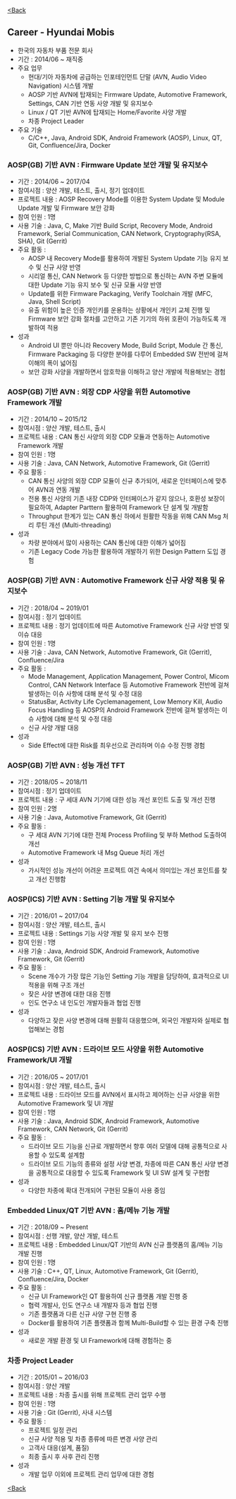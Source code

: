 [<Back](./../index)

## Career - Hyundai Mobis ##

- 한국의 자동차 부품 전문 회사
- 기간 : 2014/06 ~ 재직중
- 주요 업무
    + 현대/기아 자동차에 공급하는 인포테인먼트 단말 (AVN, Audio Video Navigation) 시스템 개발 
    + AOSP 기반 AVN에 탑재되는 Firmware Update, Automotive Framework, Settings, CAN 기반 연동 사양 개발 및 유지보수
    + Linux / QT 기반 AVN에 탑재되는 Home/Favorite 사양 개발
    + 차종 Project Leader
- 주요 기술
    + C/C++, Java, Android SDK, Android Framework (AOSP), Linux, QT, Git, Confluence/Jira, Docker


### AOSP(GB) 기반 AVN : Firmware Update 보안 개발 및 유지보수 ###
- 기간 : 2014/06 ~ 2017/04
- 참여시점 : 양산 개발, 테스트, 출시, 정기 업데이트
- 프로젝트 내용 : AOSP Recovery Mode를 이용한 System Update 및 Module Update 개발 및 Firmware 보안 강화
- 참여 인원 : 1명
- 사용 기술 : Java, C, Make 기반 Build Script, Recovery Mode, Android Framework, Serial Communication, CAN Network, Cryptography(RSA, SHA), Git (Gerrit)
- 주요 활동 :
    + AOSP 내 Recovery Mode를 활용하여 개발된 System Update 기능 유지 보수 및 신규 사양 반영
    + 시리얼 통신, CAN Network 등 다양한 방법으로 통신하는 AVN 주변 모듈에 대한 Update 기능 유지 보수 및 신규 모듈 사양 반영
    + Update를 위한 Firmware Packaging, Verify Toolchain 개발 (MFC, Java, Shell Script)
    + 유출 위험이 높은 인증 개인키를 운용하는 상황에서 개인키 교체 진행 및 Firmware 보안 강화 절차를 고안하고 기존 기기의 하위 호환이 가능하도록 개발하여 적용
- 성과
    + Android UI 뿐만 아니라 Recovery Mode, Build Script, Module 간 통신, Firmware Packaging 등 다양한 분야를 다루어 Embedded SW 전반에 걸쳐 이해의 폭이 넓어짐
    + 보안 강화 사양을 개발하면서 암호학을 이해하고 양산 개발에 적용해보는 경험


### AOSP(GB) 기반 AVN : 외장 CDP 사양을 위한 Automotive Framework 개발 ###
- 기간 : 2014/10 ~ 2015/12
- 참여시점 : 양산 개발, 테스트, 출시
- 프로젝트 내용 : CAN 통신 사양의 외장 CDP 모듈과 연동하는 Automotive Framework 개발
- 참여 인원 : 1명
- 사용 기술 : Java, CAN Network, Automotive Framework, Git (Gerrit)
- 주요 활동 :
    + CAN 통신 사양의 외장 CDP 모듈이 신규 추가되어, 새로운 인터페이스에 맞추어 AVN과 연동 개발
    + 전용 통신 사양의 기존 내장 CDP와 인터페이스가 같지 않으나, 호환성 보장이 필요하여, Adapter Parttern 활용하여 Framework 단 설계 및 개발함
    + Throughput 한계가 있는 CAN 통신 하에서 원활한 작동을 위해 CAN Msg 처리 루틴 개선 (Multi-threading)
- 성과
    + 차량 분야에서 많이 사용하는 CAN 통신에 대한 이해가 넓어짐
    + 기존 Legacy Code 가능한 활용하여 개발하기 위한 Design Pattern 도입 경험


### AOSP(GB) 기반 AVN : Automotive Framework 신규 사양 적용 및 유지보수 ###
- 기간 : 2018/04 ~ 2019/01
- 참여시점 : 정기 업데이트
- 프로젝트 내용 : 정기 업데이트에 따른 Automotive Framework 신규 사양 반영 및 이슈 대응
- 참여 인원 : 1명
- 사용 기술 : Java, CAN Network, Automotive Framework, Git (Gerrit), Confluence/Jira
- 주요 활동 :
    + Mode Management, Application Management, Power Control, Micom Control, CAN Network Interface 등 Automotive Framework 전반에 걸쳐 발생하는 이슈 사항에 대해 분석 및 수정 대응
    + StatusBar, Activity Life Cyclemanagement, Low Memory Kill, Audio Focus Handling 등 AOSP의 Android Framework 전반에 걸쳐 발생하는 이슈 사항에 대해 분석 및 수정 대응
    + 신규 사양 개발 대응
- 성과
    + Side Effect에 대한 Risk를 최우선으로 관리하며 이슈 수정 진행 경험

### AOSP(GB) 기반 AVN : 성능 개선 TFT ###
- 기간 : 2018/05 ~ 2018/11
- 참여시점 : 정기 업데이트
- 프로젝트 내용 : 구 세대 AVN 기기에 대한 성능 개선 포인트 도출 및 개선 진행
- 참여 인원 : 2명
- 사용 기술 : Java, Automotive Framework, Git (Gerrit)
- 주요 활동 :
    + 구 세대 AVN 기기에 대한 전체 Process Profiling 및 부하 Method 도출하여 개선
    + Automotive Framework 내 Msg Queue 처리 개선
- 성과
    + 가시적인 성능 개선이 어려운 프로젝트 여건 속에서 의미있는 개선 포인트를 찾고 개선 진행함

### AOSP(ICS) 기반 AVN : Setting 기능 개발 및 유지보수 ###
- 기간 : 2016/01 ~ 2017/04
- 참여시점 : 양산 개발, 테스트, 출시
- 프로젝트 내용 : Settings 기능 사양 개발 및 유지 보수 진행
- 참여 인원 : 1명
- 사용 기술 : Java, Android SDK, Android Framework, Automotive Framework, Git (Gerrit)
- 주요 활동 :
    + Scene 개수가 가장 많은 기능인 Setting 기능 개발을 담당하여, 효과적으로 UI 적용을 위해 구조 개선
    + 잦은 사양 변경에 대한 대응 진행
    + 인도 연구소 내 인도인 개발자들과 협업 진행
- 성과
    + 다양하고 잦은 사양 변경에 대해 원활히 대응했으며, 외국인 개발자와 실제로 협업해보는 경험

### AOSP(ICS) 기반 AVN : 드라이브 모드 사양을 위한 Automotive Framework/UI 개발 ###
- 기간 : 2016/05 ~ 2017/01
- 참여시점 : 양산 개발, 테스트, 출시
- 프로젝트 내용 : 드라이브 모드를 AVN에서 표시하고 제어하는 신규 사양을 위한 Automotive Framework 및 UI 개발
- 참여 인원 : 1명
- 사용 기술 : Java, Android SDK, Android Framework, Automotive Framework, CAN Network, Git (Gerrit)
- 주요 활동 :
    + 드라이브 모드 기능을 신규로 개발하면서 향후 여러 모델에 대해 공통적으로 사용할 수 있도록 설계함
    + 드라이브 모드 기능의 종류와 설정 사양 변경, 차종에 따른 CAN 통신 사양 변경을 공통적으로 대응할 수 있도록 Framework 및 UI SW 설계 및 구현함
- 성과
    + 다양한 차종에 확대 전개되어 구현된 모듈이 사용 중임

### Embedded Linux/QT 기반 AVN : 홈/메뉴 기능 개발 ###
- 기간 : 2018/09 ~ Present
- 참여시점 : 선행 개발, 양산 개발, 테스트
- 프로젝트 내용 : Embedded Linux/QT 기반의 AVN 신규 플랫폼의 홈/메뉴 기능 개발 진행
- 참여 인원 : 1명
- 사용 기술 : C++, QT, Linux, Automotive Framework, Git (Gerrit), Confluence/Jira, Docker
- 주요 활동 :
    + 신규 UI Framework인 QT 활용하여 신규 플랫폼 개발 진행 중
    + 협력 개발사, 인도 연구소 내 개발자 등과 협업 진행
    + 기존 플랫폼과 다른 신규 사양 구현 진행 중
    + Docker를 활용하여 기존 플랫폼과 함께 Multi-Build할 수 있는 환경 구축 진행
- 성과
    + 새로운 개발 환경 및 UI Framework에 대해 경험하는 중


### 차종 Project Leader ###
- 기간 : 2015/01 ~ 2016/03
- 참여시점 : 양산 개발
- 프로젝트 내용 : 차종 출시를 위해 프로젝트 관리 업무 수행
- 참여 인원 : 1명
- 사용 기술 : Git (Gerrit), 사내 시스템
- 주요 활동 :
    + 프로젝트 일정 관리
    + 신규 사양 적용 및 차종 종류에 따른 변경 사양 관리
    + 고객사 대응(설계, 품질)
    + 최종 출시 후 사후 관리 진행
- 성과
    + 개발 업무 이외에 프로젝트 관리 업무에 대한 경험

[<Back](./../index)
